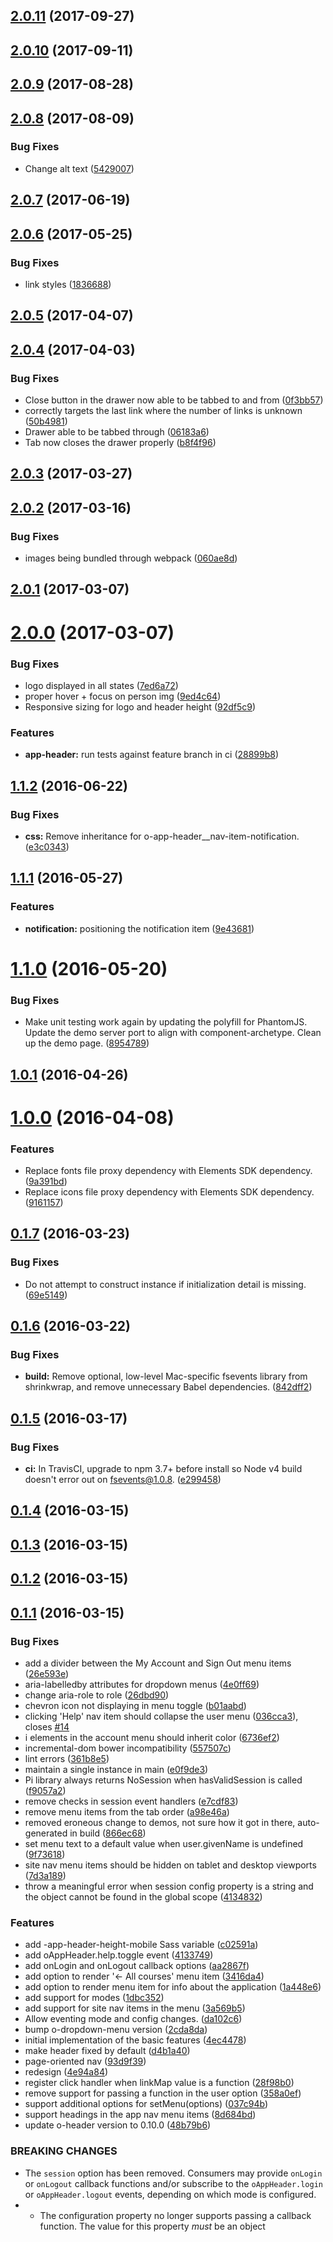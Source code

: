<a name="2.0.11"></a>
## [2.0.11](https://github.com/Pearson-Higher-Ed/app-header/compare/v2.0.10...v2.0.11) (2017-09-27)



<a name="2.0.10"></a>
## [2.0.10](https://github.com/Pearson-Higher-Ed/app-header/compare/v2.0.9...v2.0.10) (2017-09-11)



<a name="2.0.9"></a>
## [2.0.9](https://github.com/Pearson-Higher-Ed/app-header/compare/v2.0.8...v2.0.9) (2017-08-28)



<a name="2.0.8"></a>
## [2.0.8](https://github.com/Pearson-Higher-Ed/app-header/compare/v2.0.7...v2.0.8) (2017-08-09)


### Bug Fixes

* Change alt text ([5429007](https://github.com/Pearson-Higher-Ed/app-header/commit/5429007))



<a name="2.0.7"></a>
## [2.0.7](https://github.com/Pearson-Higher-Ed/app-header/compare/v2.0.6...v2.0.7) (2017-06-19)



<a name="2.0.6"></a>
## [2.0.6](https://github.com/Pearson-Higher-Ed/app-header/compare/v2.0.5...v2.0.6) (2017-05-25)


### Bug Fixes

* link styles ([1836688](https://github.com/Pearson-Higher-Ed/app-header/commit/1836688))



<a name="2.0.5"></a>
## [2.0.5](https://github.com/Pearson-Higher-Ed/app-header/compare/v2.0.4...v2.0.5) (2017-04-07)



<a name="2.0.4"></a>
## [2.0.4](https://github.com/Pearson-Higher-Ed/app-header/compare/v2.0.3...v2.0.4) (2017-04-03)


### Bug Fixes

* Close button in the drawer now able to be tabbed to and from ([0f3bb57](https://github.com/Pearson-Higher-Ed/app-header/commit/0f3bb57))
* correctly targets the last link where the number of links is unknown ([50b4981](https://github.com/Pearson-Higher-Ed/app-header/commit/50b4981))
* Drawer able to be tabbed through ([06183a6](https://github.com/Pearson-Higher-Ed/app-header/commit/06183a6))
* Tab now closes the drawer properly ([b8f4f96](https://github.com/Pearson-Higher-Ed/app-header/commit/b8f4f96))



<a name="2.0.3"></a>
## [2.0.3](https://github.com/Pearson-Higher-Ed/app-header/compare/v2.0.2...v2.0.3) (2017-03-27)



<a name="2.0.2"></a>
## [2.0.2](https://github.com/Pearson-Higher-Ed/app-header/compare/v2.0.1...v2.0.2) (2017-03-16)


### Bug Fixes

* images being bundled through webpack ([060ae8d](https://github.com/Pearson-Higher-Ed/app-header/commit/060ae8d))



<a name="2.0.1"></a>
## [2.0.1](https://github.com/Pearson-Higher-Ed/app-header/compare/v2.0.0...v2.0.1) (2017-03-07)



<a name="2.0.0"></a>
# [2.0.0](https://github.com/Pearson-Higher-Ed/app-header/compare/v1.1.2...v2.0.0) (2017-03-07)


### Bug Fixes

* logo displayed in all states ([7ed6a72](https://github.com/Pearson-Higher-Ed/app-header/commit/7ed6a72))
* proper hover + focus on person img ([9ed4c64](https://github.com/Pearson-Higher-Ed/app-header/commit/9ed4c64))
* Responsive sizing for logo and header height ([92df5c9](https://github.com/Pearson-Higher-Ed/app-header/commit/92df5c9))


### Features

* **app-header:** run tests against feature branch in ci ([28899b8](https://github.com/Pearson-Higher-Ed/app-header/commit/28899b8))



<a name="1.1.2"></a>
## [1.1.2](https://github.com/Pearson-Higher-Ed/app-header/compare/v1.1.1...v1.1.2) (2016-06-22)


### Bug Fixes

* **css:** Remove inheritance for o-app-header__nav-item-notification. ([e3c0343](https://github.com/Pearson-Higher-Ed/app-header/commit/e3c0343))



<a name="1.1.1"></a>
## [1.1.1](https://github.com/Pearson-Higher-Ed/app-header/compare/v1.1.0...v1.1.1) (2016-05-27)


### Features

* **notification:** positioning the notification item ([9e43681](https://github.com/Pearson-Higher-Ed/app-header/commit/9e43681))



<a name="1.1.0"></a>
# [1.1.0](https://github.com/Pearson-Higher-Ed/app-header/compare/v1.0.1...v1.1.0) (2016-05-20)


### Bug Fixes

* Make unit testing work again by updating the polyfill for PhantomJS. Update the demo server port to align with component-archetype. Clean up the demo page. ([8954789](https://github.com/Pearson-Higher-Ed/app-header/commit/8954789))



<a name="1.0.1"></a>
## [1.0.1](https://github.com/Pearson-Higher-Ed/app-header/compare/v1.0.0...v1.0.1) (2016-04-26)



<a name="1.0.0"></a>
# [1.0.0](https://github.com/Pearson-Higher-Ed/app-header/compare/v0.1.7...v1.0.0) (2016-04-08)


### Features

* Replace fonts file proxy dependency with Elements SDK dependency. ([9a391bd](https://github.com/Pearson-Higher-Ed/app-header/commit/9a391bd))
* Replace icons file proxy dependency with Elements SDK dependency. ([9161157](https://github.com/Pearson-Higher-Ed/app-header/commit/9161157))



<a name="0.1.7"></a>
## [0.1.7](https://github.com/Pearson-Higher-Ed/app-header/compare/v0.1.6...v0.1.7) (2016-03-23)


### Bug Fixes

* Do not attempt to construct instance if initialization detail is missing. ([69e5149](https://github.com/Pearson-Higher-Ed/app-header/commit/69e5149))



<a name="0.1.6"></a>
## [0.1.6](https://github.com/Pearson-Higher-Ed/app-header/compare/v0.1.5...v0.1.6) (2016-03-22)


### Bug Fixes

* **build:** Remove optional, low-level Mac-specific fsevents library from shrinkwrap, and remove unnecessary Babel dependencies. ([842dff2](https://github.com/Pearson-Higher-Ed/app-header/commit/842dff2))



<a name="0.1.5"></a>
## [0.1.5](https://github.com/Pearson-Higher-Ed/app-header/compare/v0.1.4...v0.1.5) (2016-03-17)


### Bug Fixes

* **ci:** In TravisCI, upgrade to npm 3.7+ before install so Node v4 build doesn't error out on fsevents@1.0.8. ([e299458](https://github.com/Pearson-Higher-Ed/app-header/commit/e299458))



<a name="0.1.4"></a>
## [0.1.4](https://github.com/Pearson-Higher-Ed/app-header/compare/v0.1.3...v0.1.4) (2016-03-15)



<a name="0.1.3"></a>
## [0.1.3](https://github.com/Pearson-Higher-Ed/app-header/compare/v0.1.2...v0.1.3) (2016-03-15)



<a name="0.1.2"></a>
## [0.1.2](https://github.com/Pearson-Higher-Ed/app-header/compare/v0.1.1...v0.1.2) (2016-03-15)



<a name="0.1.1"></a>
## [0.1.1](https://github.com/Pearson-Higher-Ed/app-header/compare/4ec4478...v0.1.1) (2016-03-15)


### Bug Fixes

* add a divider between the My Account and Sign Out menu items ([26e593e](https://github.com/Pearson-Higher-Ed/app-header/commit/26e593e))
* aria-labelledby attributes for dropdown menus ([4e0ff69](https://github.com/Pearson-Higher-Ed/app-header/commit/4e0ff69))
* change aria-role to role ([26dbd90](https://github.com/Pearson-Higher-Ed/app-header/commit/26dbd90))
* chevron icon not displaying in menu toggle ([b01aabd](https://github.com/Pearson-Higher-Ed/app-header/commit/b01aabd))
* clicking 'Help' nav item should collapse the user menu ([036cca3](https://github.com/Pearson-Higher-Ed/app-header/commit/036cca3)), closes [#14](https://github.com/Pearson-Higher-Ed/app-header/issues/14)
* i elements in the account menu should inherit color ([6736ef2](https://github.com/Pearson-Higher-Ed/app-header/commit/6736ef2))
* incremental-dom bower incompatibility ([557507c](https://github.com/Pearson-Higher-Ed/app-header/commit/557507c))
* lint errors ([361b8e5](https://github.com/Pearson-Higher-Ed/app-header/commit/361b8e5))
* maintain a single instance in main ([e0f9de3](https://github.com/Pearson-Higher-Ed/app-header/commit/e0f9de3))
* Pi library always returns NoSession when hasValidSession is called ([f9057a2](https://github.com/Pearson-Higher-Ed/app-header/commit/f9057a2))
* remove checks in session event handlers ([e7cdf83](https://github.com/Pearson-Higher-Ed/app-header/commit/e7cdf83))
* remove menu items from the tab order ([a98e46a](https://github.com/Pearson-Higher-Ed/app-header/commit/a98e46a))
* removed eroneous change to demos, not sure how it got in there, auto-generated in build ([866ec68](https://github.com/Pearson-Higher-Ed/app-header/commit/866ec68))
* set menu text to a default value when user.givenName is undefined ([9f73618](https://github.com/Pearson-Higher-Ed/app-header/commit/9f73618))
* site nav menu items should be hidden on tablet and desktop viewports ([7d3a189](https://github.com/Pearson-Higher-Ed/app-header/commit/7d3a189))
* throw a meaningful error when session config property is a string and the object cannot be found in the global scope ([4134832](https://github.com/Pearson-Higher-Ed/app-header/commit/4134832))


### Features

* add -app-header-height-mobile Sass variable ([c02591a](https://github.com/Pearson-Higher-Ed/app-header/commit/c02591a))
* add oAppHeader.help.toggle event ([4133749](https://github.com/Pearson-Higher-Ed/app-header/commit/4133749))
* add onLogin and onLogout callback options ([aa2867f](https://github.com/Pearson-Higher-Ed/app-header/commit/aa2867f))
* add option to render '← All courses' menu item ([3416da4](https://github.com/Pearson-Higher-Ed/app-header/commit/3416da4))
* add option to render menu item for info about the application ([1a448e6](https://github.com/Pearson-Higher-Ed/app-header/commit/1a448e6))
* add support for modes ([1dbc352](https://github.com/Pearson-Higher-Ed/app-header/commit/1dbc352))
* add support for site nav items in the menu ([3a569b5](https://github.com/Pearson-Higher-Ed/app-header/commit/3a569b5))
* Allow eventing mode and config changes. ([da102c6](https://github.com/Pearson-Higher-Ed/app-header/commit/da102c6))
* bump o-dropdown-menu version ([2cda8da](https://github.com/Pearson-Higher-Ed/app-header/commit/2cda8da))
* initial implementation of the basic features ([4ec4478](https://github.com/Pearson-Higher-Ed/app-header/commit/4ec4478))
* make header fixed by default ([d4b1a40](https://github.com/Pearson-Higher-Ed/app-header/commit/d4b1a40))
* page-oriented nav ([93d9f39](https://github.com/Pearson-Higher-Ed/app-header/commit/93d9f39))
* redesign ([4e94a84](https://github.com/Pearson-Higher-Ed/app-header/commit/4e94a84))
* register click handler when linkMap value is a function ([28f98b0](https://github.com/Pearson-Higher-Ed/app-header/commit/28f98b0))
* remove support for passing a function in the user option ([358a0ef](https://github.com/Pearson-Higher-Ed/app-header/commit/358a0ef))
* support additional options for setMenu(options) ([037c94b](https://github.com/Pearson-Higher-Ed/app-header/commit/037c94b))
* support headings in the app nav menu items ([8d684bd](https://github.com/Pearson-Higher-Ed/app-header/commit/8d684bd))
* update o-header version to 0.10.0 ([48b79b6](https://github.com/Pearson-Higher-Ed/app-header/commit/48b79b6))


### BREAKING CHANGES

* The `session` option has been removed. Consumers may
provide `onLogin` or `onLogout` callback functions and/or subscribe to the
`oAppHeader.login` or `oAppHeader.logout` events, depending on which
mode is configured.
* - The  configuration property no longer supports passing a callback function. The value for this property *must* be an object



